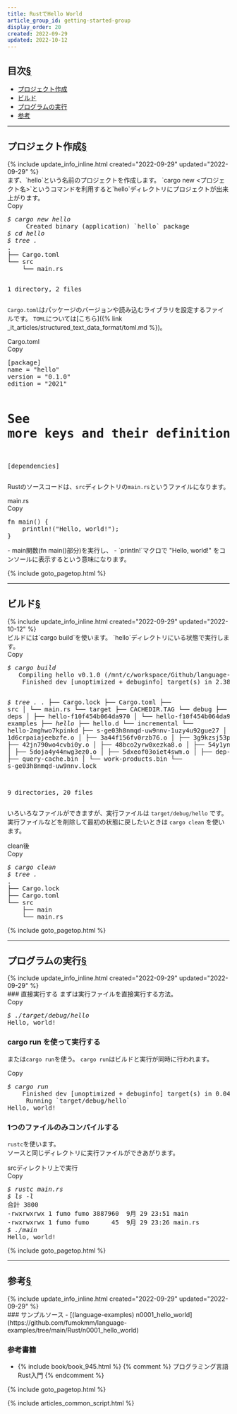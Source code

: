 ```yaml
---
title: RustでHello World
article_group_id: getting-started-group
display_order: 20
created: 2022-09-29
updated: 2022-10-12
---
```


## <a name="index">目次</a><a class="heading-anchor-permalink" href="#目次">§</a>

<ul id="index_ul">
<li><a href="#プロジェクト作成">プロジェクト作成</a></li>
<li><a href="#ビルド">ビルド</a></li>
<li><a href="#プログラムの実行">プログラムの実行</a></li>
<li><a href="#参考">参考</a></li>
</ul>

* * *
## <a name="プロジェクト作成">プロジェクト作成</a><a class="heading-anchor-permalink" href="#プロジェクト作成">§</a>
<div class="chapter-updated">{% include update_info_inline.html created="2022-09-29" updated="2022-09-29" %}</div>
まず、`hello`という名前のプロジェクトを作成します。  
`cargo new <プロジェクト名>`というコマンドを利用すると`hello`ディレクトリにプロジェクトが出来上がります。

<div class="code-box-output no-title">
<div class="copy-button">Copy</div>
<pre>
<em class="command">$ cargo new hello</em>
     Created binary (application) `hello` package
<em class="command">$ cd hello</em>
<em class="command">$ tree .</em>
.
├── Cargo.toml
└── src
    └── main.rs

1 directory, 2 files
</pre>
</div>

`Cargo.toml`はパッケージのバージョンや読み込むライブラリを設定するファイルです。
`TOML`については[こちら]({% link _it_articles/structured_text_data_format/toml.md %})。

<div class="code-box">
<div class="title">Cargo.toml</div>
<div class="copy-button">Copy</div>
<pre>
[package]
name = "hello"
version = "0.1.0"
edition = "2021"

# See more keys and their definitions at https://doc.rust-lang.org/cargo/reference/manifest.html

[dependencies]
</pre>
</div>

Rustのソースコードは、`src`ディレクトリの`main.rs`というファイルになります。  

<div class="code-box">
<div class="title">main.rs</div>
<div class="copy-button">Copy</div>
<pre>
fn main() {
    println!("Hello, world!");
}
</pre>
</div>
- main関数(fn main()部分)を実行し、
- `println!`マクロで "Hello, world!" をコンソールに表示するという意味になります。

{% include goto_pagetop.html %}

* * *
## <a name="ビルド">ビルド</a><a class="heading-anchor-permalink" href="#ビルド">§</a>
<div class="chapter-updated">{% include update_info_inline.html created="2022-09-29" updated="2022-10-12" %}</div>
ビルドには`cargo build`を使います。  
`hello`ディレクトリにいる状態で実行します。

<div class="code-box-output no-title">
<div class="copy-button">Copy</div>
<pre>
<em class="command">$ cargo build</em>
   Compiling hello v0.1.0 (/mnt/c/workspace/Github/language-examples/Rust/hello)
    Finished dev [unoptimized + debuginfo] target(s) in 2.38s

<em class="command">$ tree .</em>
.
├── Cargo.lock
├── Cargo.toml
├── src
│   └── main.rs
└── target
    ├── CACHEDIR.TAG
    └── debug
        ├── build
        ├── deps
        │   ├── hello-f10f454b064da970
        │   └── hello-f10f454b064da970.d
        ├── examples
        ├── <em>hello</em>
        ├── hello.d
        └── incremental
            └── hello-2mghwo7kpinkd
                ├── s-ge03h8nmqd-uw9nnv-1uzy4u92gue27
                │   ├── 1d6crpaiajeebzfe.o
                │   ├── 3a44f156fv0rzb76.o
                │   ├── 3g9kzsj53phza7ii.o
                │   ├── 42jn790wo4cvbi0y.o
                │   ├── 48bco2yrw0xezka8.o
                │   ├── 54y1yn6ksdtd3wa1.o
                │   ├── 5doja4y44nwg3ez0.o
                │   ├── 5dxeof03oiet4swm.o
                │   ├── dep-graph.bin
                │   ├── query-cache.bin
                │   └── work-products.bin
                └── s-ge03h8nmqd-uw9nnv.lock

9 directories, 20 files
</pre>
</div>

いろいろなファイルができますが、実行ファイルは `target/debug/hello` です。  
実行ファイルなどを削除して最初の状態に戻したいときは `cargo clean` を使います。

<div class="code-box-output">
<div class="title">clean後</div>
<div class="copy-button">Copy</div>
<pre>
<em class="command">$ cargo clean</em>
<em class="command">$ tree .</em>
.
├── Cargo.lock
├── Cargo.toml
└── src
    ├── main
    └── main.rs
</pre>
</div>

{% include goto_pagetop.html %}

* * *
## <a name="プログラムの実行">プログラムの実行</a><a class="heading-anchor-permalink" href="#プログラムの実行">§</a>
<div class="chapter-updated">{% include update_info_inline.html created="2022-09-29" updated="2022-09-29" %}</div>
### 直接実行する
まずは実行ファイルを直接実行する方法。

<div class="code-box-output no-title">
<div class="copy-button">Copy</div>
<pre>
<em class="command">$ ./target/debug/hello</em>
Hello, world!
</pre>
</div>

### cargo run を使って実行する
または`cargo run`を使う。
`cargo run`はビルドと実行が同時に行われます。

<div class="code-box-output no-title">
<div class="copy-button">Copy</div>
<pre>
<em class="command">$ cargo run</em>
    Finished dev [unoptimized + debuginfo] target(s) in 0.04s
     Running `target/debug/hello`
Hello, world!
</pre>
</div>

### 1つのファイルのみコンパイルする
`rustc`を使います。  
ソースと同じディレクトリに実行ファイルができあがります。

<div class="code-box-output">
<div class="title">srcディレクトリ上で実行</div>
<div class="copy-button">Copy</div>
<pre>
<em class="command">$ rustc main.rs</em>
<em class="command">$ ls -l</em>
合計 3800
-rwxrwxrwx 1 fumo fumo 3887960  9月 29 23:51 main
-rwxrwxrwx 1 fumo fumo      45  9月 29 23:26 main.rs
<em class="command">$ ./main</em>
Hello, world!
</pre>
</div>

{% include goto_pagetop.html %}

* * *
## <a name="参考">参考</a><a class="heading-anchor-permalink" href="#参考">§</a>
<div class="chapter-updated">{% include update_info_inline.html created="2022-09-29" updated="2022-09-29" %}</div>
### サンプルソース
- [(language-examples) n0001_hello_world](https://github.com/fumokmm/language-examples/tree/main/Rust/n0001_hello_world)

### 参考書籍
- {% include book/book_945.html %} {% comment %} プログラミング言語Rust入門 {% endcomment %}

{% include goto_pagetop.html %}

{% include articles_common_script.html %}
